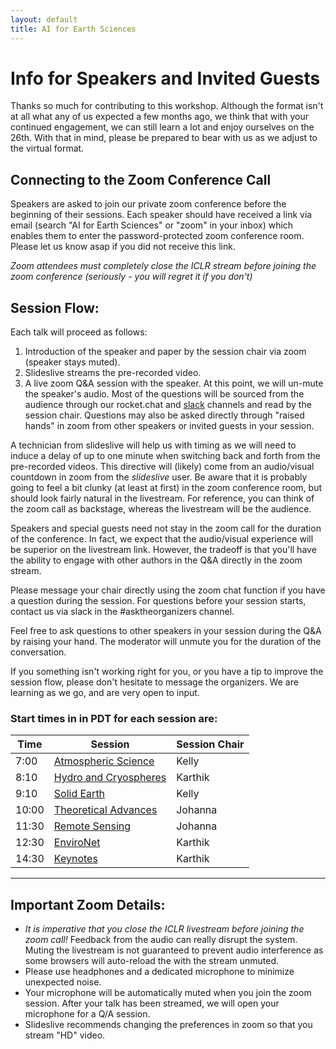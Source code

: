 ```yaml
---
layout: default
title: AI for Earth Sciences
---
```


# Info for Speakers and Invited Guests

Thanks so much for contributing to this workshop. Although the format isn't at all what any of us expected a few months ago,  we think that with your continued engagement, we can still learn a lot and enjoy ourselves on the 26th. With that in mind, please be prepared to bear with us as we adjust to the virtual format.  

## Connecting to the Zoom Conference Call  

Speakers are asked to join our private zoom conference before the beginning of their sessions. Each speaker should have received a link via email (search "AI for Earth Sciences" or "zoom" in your inbox) which enables them to enter the password-protected zoom conference room. Please let us know asap if you did not receive this link.  

*Zoom attendees must completely close the ICLR stream before joining the zoom conference (seriously - you will regret it if you don't)*

## Session Flow:  

Each talk will proceed as follows:  

1) Introduction of the speaker and paper by the session chair via zoom (speaker stays muted).  
2) Slideslive streams the pre-recorded video.     
3) A live zoom Q&A session with the speaker. At this point, we will un-mute the speaker's audio. Most of the questions will be sourced from the audience through our rocket.chat and [slack](https://join.slack.com/t/ai4earth/shared_invite/zt-e30wpddc-lVNgNthtO_HYQOmR0Id~yQ) channels and read by the session chair. Questions may also be asked directly through "raised hands" in zoom from other speakers or invited guests in your session.  

A technician from slideslive will help us with timing as we will need to induce a delay of up to one minute when switching back and forth from the pre-recorded videos. This directive will (likely) come from an audio/visual countdown in zoom from the *slideslive* user. Be aware that it is probably going to feel a bit clunky (at least at first) in the zoom conference room, but should look fairly natural in the livestream. For reference, you can think of the zoom call as backstage, whereas the livestream will be the audience.    

Speakers and special guests need not stay in the zoom call for the duration of the conference. In fact, we expect that the audio/visual experience will be superior on the livestream link. However, the tradeoff is that you'll have the ability to engage with other authors in the Q&A directly in the zoom stream.

Please message your chair directly using the zoom chat function if you have a question during the session. For questions before your session starts, contact us via slack in the #asktheorganizers channel. 

Feel free to ask questions to other speakers in your session during the Q&A by raising your hand. The moderator will unmute you for the duration of the conversation.

If you something isn't working right for you, or you have a tip to improve the session flow, please don't hesitate to message the organizers. We are learning as we go, and are very open to input. 

### Start times in in PDT for each session are:  

| Time | Session | Session Chair |  
| --- | --- | --- |  
| 7:00 | [Atmospheric Science](http://ai4earthscience.github.io/iclr-2020-workshop/#atmospheric-science) | Kelly |   
| 8:10 | [Hydro and Cryospheres](http://ai4earthscience.github.io/iclr-2020-workshop/#hydro-and-cryospheres) | Karthik |   
| 9:10 | [Solid Earth](http://ai4earthscience.github.io/iclr-2020-workshop/#solid-earth) | Kelly |   
| 10:00 | [Theoretical Advances](http://ai4earthscience.github.io/iclr-2020-workshop/#theoretical-advances) | Johanna |   
| 11:30 | [Remote Sensing](http://ai4earthscience.github.io/iclr-2020-workshop/#remote-sensing) | Johanna |    
| 12:30 | [EnviroNet](http://ai4earthscience.github.io/iclr-2020-workshop/#environet) | Karthik |   
| 14:30 | [Keynotes](http://ai4earthscience.github.io/iclr-2020-workshop/#keynotes) | Karthik |  

---

## Important Zoom Details:   

- *It is imperative that you close the ICLR livestream before joining the zoom call!* Feedback from the audio can really disrupt the system. Muting the livestream is not guaranteed to prevent audio interference as some browsers will auto-reload the with the stream unmuted. 
- Please use headphones and a dedicated microphone to minimize unexpected noise. 
- Your microphone will be automatically muted when you join the zoom session. After your talk has been streamed, we will open your microphone for a Q/A session. 
-  Slideslive recommends changing the preferences in zoom so that you stream "HD" video. 

